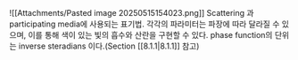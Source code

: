 ![[Attachments/Pasted image 20250515154023.png]]
Scattering 과 participating media에 사용되는 표기법. 각각의 파라미터는 파장에 따라 달라질 수 있으며, 이를 통해 색이 있는 빛의 흡수와 산란을 구현할 수 있다. phase function의 단위는 inverse steradians 이다.(Section [[8.1.1|8.1.1]] 참고)